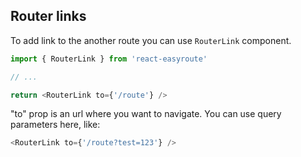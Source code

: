 ## Router links

To add link to the another route you can use `RouterLink` component.

```javascript
import { RouterLink } from 'react-easyroute'

// ...

return <RouterLink to={'/route'} />
```
"to" prop is an url where you want to navigate. You can use query parameters here, like:
```javascript
<RouterLink to={'/route?test=123'} />
```
